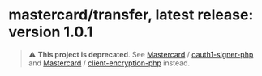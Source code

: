 # mastercard/transfer, latest release: version 1.0.1

> :warning: **This project is deprecated**. See [Mastercard](https://github.com/Mastercard) / [oauth1-signer-php](https://github.com/Mastercard/oauth1-signer-php) and [Mastercard](https://github.com/Mastercard) / [client-encryption-php](https://github.com/Mastercard/client-encryption-php) instead.
